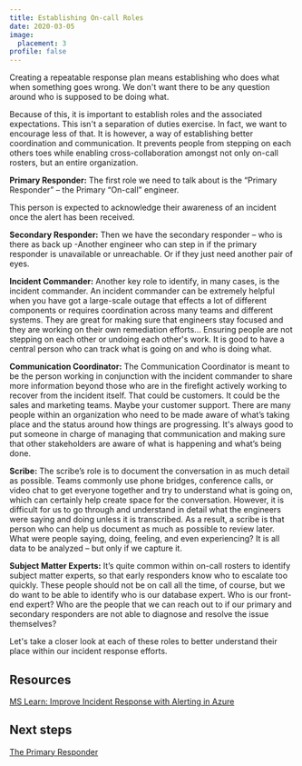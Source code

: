 ```yaml
---
title: Establishing On-call Roles
date: 2020-03-05
image:
  placement: 3
profile: false
---
```


Creating a repeatable response plan means establishing who does what when something goes wrong. We don't want there to be any question around who is supposed to be doing what.

Because of this, it is important to establish roles and the associated expectations. This isn't a separation of duties exercise. In fact, we want to encourage less of that. It is however, a way of establishing better coordination and communication. It prevents people from stepping on each others toes while enabling cross-collaboration amongst not only on-call rosters, but an entire organization.

**Primary Responder:** The first role we need to talk about is the “Primary Responder” – the Primary “On-call” engineer. 

This person is expected to acknowledge their awareness of an incident once the alert has been received.

**Secondary Responder:** Then we have the secondary responder – who is there as back up -Another engineer who can step in if the primary responder is unavailable or unreachable. Or if they just need another pair of eyes.

**Incident Commander:** Another key role to identify, in many cases, is the incident commander. An incident commander can be extremely helpful when you have got a large-scale outage that effects a lot of different components or requires coordination across many teams and different systems. They are great for making sure that engineers stay focused and they are working on their own remediation efforts... Ensuring people are not stepping on each other or undoing each other's work.  It is good to have a central person who can track what is going on and who is doing what.  

**Communication Coordinator:** The Communication Coordinator is meant to be the person working in conjunction with the incident commander to share more information beyond those who are in the firefight actively working to recover from the incident itself. That could be customers. It could be the sales and marketing teams. Maybe your customer support. There are many people within an organization who need to be made aware of what’s taking place and the status around how things are progressing. It's always good to put someone in charge of managing that communication and making sure that other stakeholders are aware of what is happening and what’s being done.

**Scribe:** The scribe’s role is to document the conversation in as much detail as possible. Teams commonly use phone bridges, conference calls, or video chat to get everyone together and try to understand what is going on, which can certainly help create space for the conversation. However, it is difficult for us to go through and understand in detail what the engineers were saying and doing unless it is transcribed. As a result, a scribe is that person who can help us document as much as possible to review later. What were people saying, doing, feeling, and even experiencing?  It is all data to be analyzed – but only if we capture it.

**Subject Matter Experts:** It’s quite common within on-call rosters to identify subject matter experts, so that early responders know who to escalate too quickly. These people should not be on call all the time, of course, but we do want to be able to identify who is our database expert. Who is our front-end expert? Who are the people that we can reach out to if our primary and secondary responders are not able to diagnose and resolve the issue themselves?

Let's take a closer look at each of these roles to better understand their place within our incident response efforts.

## Resources

[MS Learn: Improve Incident Response with Alerting in Azure](https://docs.microsoft.com/en-us/learn/modules/incident-response-with-alerting-on-azure/)

## Next steps

[The Primary Responder](/post/primary-responder/)